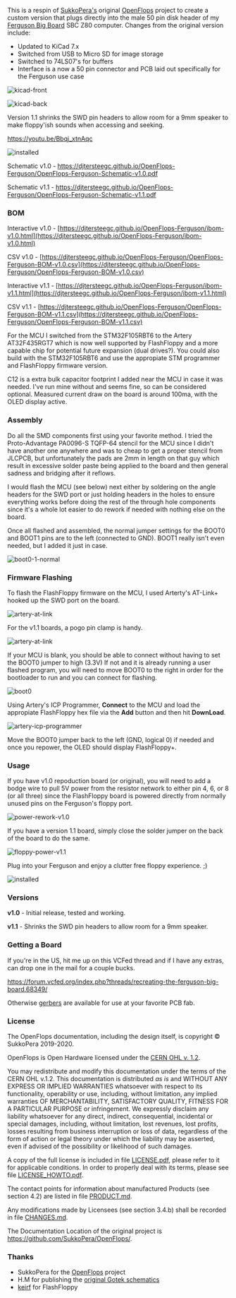 This is a respin of [SukkoPera's](https://github.com/SukkoPera) original [OpenFlops](https://github.com/SukkoPera/OpenFlops) project to create a custom version that plugs directly into the male 50 pin disk header of my [Ferguson Big Board](https://github.com/djtersteegc/Ferguson-Big-Board-Reproduction) SBC Z80 computer.  Changes from the original version include:

- Updated to KiCad 7.x
- Switched from USB to Micro SD for image storage
- Switched to 74LS07's for buffers
- Interface is a now a 50 pin connector and PCB laid out specifically for the Ferguson use case

![kicad-front](docs/kicad-front.png)

![kicad-back](docs/kicad-back.png)

Version 1.1 shrinks the SWD pin headers to allow room for a 9mm speaker to make floppy'ish sounds when accessing and seeking.

https://youtu.be/Bbqj_xtnAqc

![installed](docs/installed-v1.1.jpg)

Schematic v1.0 - https://djtersteegc.github.io/OpenFlops-Ferguson/OpenFlops-Ferguson-Schematic-v1.0.pdf

Schematic v1.1 - https://djtersteegc.github.io/OpenFlops-Ferguson/OpenFlops-Ferguson-Schematic-v1.1.pdf

### BOM

Interactive v1.0 - [https://djtersteegc.github.io/OpenFlops-Ferguson/ibom-v1.0.html](https://djtersteegc.github.io/OpenFlops-Ferguson/ibom-v1.0.html)

CSV v1.0 - [https://djtersteegc.github.io/OpenFlops-Ferguson/OpenFlops-Ferguson-BOM-v1.0.csv](https://djtersteegc.github.io/OpenFlops-Ferguson/OpenFlops-Ferguson-BOM-v1.0.csv)

Interactive v1.1 - [https://djtersteegc.github.io/OpenFlops-Ferguson/ibom-v1.1.html](https://djtersteegc.github.io/OpenFlops-Ferguson/ibom-v1.1.html)

CSV v1.1 - [https://djtersteegc.github.io/OpenFlops-Ferguson/OpenFlops-Ferguson-BOM-v1.1.csv](https://djtersteegc.github.io/OpenFlops-Ferguson/OpenFlops-Ferguson-BOM-v1.1.csv)

For the MCU I switched from the STM32F105RBT6 to the Artery AT32F435RGT7 which is now well supported by FlashFloppy and a more capable chip for potential future expansion (dual drives?). You could also build with the STM32F105RBT6 and use the appropiate STM programmer and FlashFloppy firmware version.

C12 is a extra bulk capacitor footprint I added near the MCU in case it was needed.  I've run mine without and seems fine, so can be considered optional.  Measured current draw on the board is around 100ma, with the OLED display active.

### Assembly

Do all the SMD components first using your favorite method.  I tried the Proto-Advantage PA0096-S TQFP-64 stencil for the MCU since I didn't have another one anywhere and was to cheap to get a proper stencil from JLCPCB, but unfortunately the pads are 2mm in length on that guy which result in excessive solder paste being applied to the board and then general sadness and bridging after it reflows.

I would flash the MCU (see below) next either by soldering on the angle headers for the SWD port or just holding headers in the holes to ensure everything works before doing the rest of the through hole components since it's a whole lot easier to do rework if needed with nothing else on the board.

Once all flashed and assembled, the normal jumper settings for the BOOT0 and BOOT1 pins are to the left (connected to GND).  BOOT1 really isn't even needed, but I added it just in case.

![boot0-1-normal](docs/boot0-1-normal.png)



### Firmware Flashing

To flash the FlashFloppy firmware on the MCU, I used Arterty's AT-Link+ hooked up the SWD port on the board.

![artery-at-link](docs/artery-at-link.jpg)

For the v1.1 boards, a pogo pin clamp is handy.

![artery-at-link](docs/artery-at-link-v1.1.jpg)

If your MCU is blank, you should be able to connect without having to set the BOOT0 jumper to high (3.3V)  If not and it is already running a user flashed program, you will need to move BOOT0 to the right in order for the bootloader to run and you can connect for flashing.

![boot0](docs/boot0.jpg)

Using Artery's ICP Programmer, **Connect** to the MCU and load the appropiate FlashFloppy hex file via the **Add** button and then hit **DownLoad**.

![artery-icp-programmer](docs/artery-icp-programmer.png)

Move the BOOT0 jumper back to the left (GND, logical 0) if needed and once you repower, the OLED should display FlashFloppy+. 

### Usage

If you have v1.0 repoduction board (or original), you will need to add a bodge wire to pull 5V power from the resistor network to either pin 4, 6, or 8 (or all three) since the FlashFloppy board is powered directly from normally unused pins on the Ferguson's floppy port.

![power-rework-v1.0](docs/power-rework-v1.0.png)

If you have a version 1.1 board, simply close the solder jumper on the back of the board to do the same.

![floppy-power-v1.1](docs/floppy-power-v1.1.png)

Plug into your Ferguson and enjoy a clutter free floppy experience. ;)

![installed](docs/installed.jpg)

### Versions

**v1.0** - Initial release, tested and working.

**v1.1** - Shrinks the SWD pin headers to allow room for a 9mm speaker.

### Getting a Board

If you're in the US, hit me up on this VCFed thread and if I have any extras, can drop one in the mail for a couple bucks.  

https://forum.vcfed.org/index.php?threads/recreating-the-ferguson-big-board.68349/

Otherwise [gerbers](gerbers) are available for use at your favorite PCB fab. 

### License

The OpenFlops documentation, including the design itself, is copyright &copy; SukkoPera 2019-2020.

OpenFlops is Open Hardware licensed under the [CERN OHL v. 1.2](http://ohwr.org/cernohl).

You may redistribute and modify this documentation under the terms of the CERN OHL v.1.2. This documentation is distributed *as is* and WITHOUT ANY EXPRESS OR IMPLIED WARRANTIES whatsoever with respect to its functionality, operability or use, including, without limitation, any implied warranties OF MERCHANTABILITY, SATISFACTORY QUALITY, FITNESS FOR A PARTICULAR PURPOSE or infringement. We expressly disclaim any liability whatsoever for any direct, indirect, consequential, incidental or special damages, including, without limitation, lost revenues, lost profits, losses resulting from business interruption or loss of data, regardless of the form of action or legal theory under which the liability may be asserted, even if advised of the possibility or likelihood of such damages.

A copy of the full license is included in file [LICENSE.pdf](LICENSE.pdf), please refer to it for applicable conditions. In order to properly deal with its terms, please see file [LICENSE_HOWTO.pdf](LICENSE_HOWTO.pdf).

The contact points for information about manufactured Products (see section 4.2) are listed in file [PRODUCT.md](PRODUCT.md).

Any modifications made by Licensees (see section 3.4.b) shall be recorded in file [CHANGES.md](CHANGES.md).

The Documentation Location of the original project is https://github.com/SukkoPera/OpenFlops/.

### Thanks
- SukkoPera for the [OpenFlops](https://github.com/SukkoPera/OpenFlops) project
- H.M for publishing the [original Gotek schematics](docs/gotek_usb-fde_block-diagram.jpg)
- [keirf](https://github.com/keirf) for FlashFloppy

